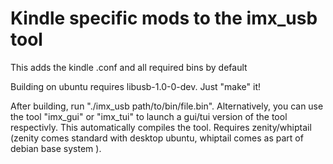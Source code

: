 # Kindle specific mods to the imx_usb tool
This adds the kindle .conf and all required bins by default

Building on ubuntu requires libusb-1.0-0-dev. Just "make" it!

After building, run "./imx_usb path/to/bin/file.bin". 
Alternatively, you can use the tool "imx\_gui" or "imx\_tui" to launch a gui/tui version of the tool respectivly. 
This automatically compiles the tool. Requires zenity/whiptail (zenity comes standard with desktop ubuntu, whiptail comes as part of debian base system ).
